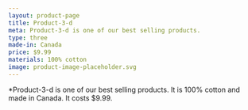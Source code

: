 ```yaml
---
layout: product-page
title: Product-3-d
meta: Product-3-d is one of our best selling products.
type: three
made-in: Canada
price: $9.99
materials: 100% cotton
image: product-image-placeholder.svg
---
```


*Product-3-d is one of our best selling products. It is 100% cotton and made in Canada. It costs $9.99.
